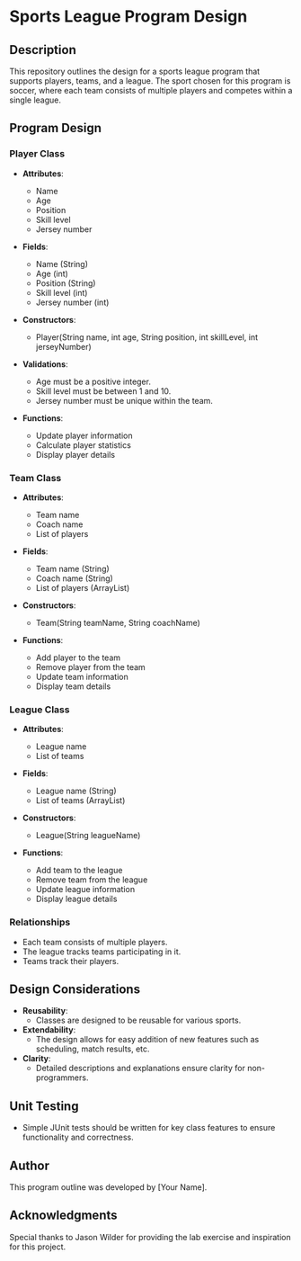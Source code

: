 # Sports League Program Design

## Description
This repository outlines the design for a sports league program that supports players, teams, and a league. The sport chosen for this program is soccer, where each team consists of multiple players and competes within a single league.

## Program Design

### Player Class
- **Attributes**:
  - Name
  - Age
  - Position
  - Skill level
  - Jersey number
  
- **Fields**:
  - Name (String)
  - Age (int)
  - Position (String)
  - Skill level (int)
  - Jersey number (int)
  
- **Constructors**:
  - Player(String name, int age, String position, int skillLevel, int jerseyNumber)
  
- **Validations**:
  - Age must be a positive integer.
  - Skill level must be between 1 and 10.
  - Jersey number must be unique within the team.

- **Functions**:
  - Update player information
  - Calculate player statistics
  - Display player details

### Team Class
- **Attributes**:
  - Team name
  - Coach name
  - List of players

- **Fields**:
  - Team name (String)
  - Coach name (String)
  - List of players (ArrayList<Player>)

- **Constructors**:
  - Team(String teamName, String coachName)

- **Functions**:
  - Add player to the team
  - Remove player from the team
  - Update team information
  - Display team details
  
### League Class
- **Attributes**:
  - League name
  - List of teams

- **Fields**:
  - League name (String)
  - List of teams (ArrayList<Team>)

- **Constructors**:
  - League(String leagueName)

- **Functions**:
  - Add team to the league
  - Remove team from the league
  - Update league information
  - Display league details

### Relationships
- Each team consists of multiple players.
- The league tracks teams participating in it.
- Teams track their players.

## Design Considerations
- **Reusability**:
  - Classes are designed to be reusable for various sports.
- **Extendability**:
  - The design allows for easy addition of new features such as scheduling, match results, etc.
- **Clarity**:
  - Detailed descriptions and explanations ensure clarity for non-programmers.

## Unit Testing
- Simple JUnit tests should be written for key class features to ensure functionality and correctness.

## Author
This program outline was developed by [Your Name].

## Acknowledgments
Special thanks to Jason Wilder for providing the lab exercise and inspiration for this project.
